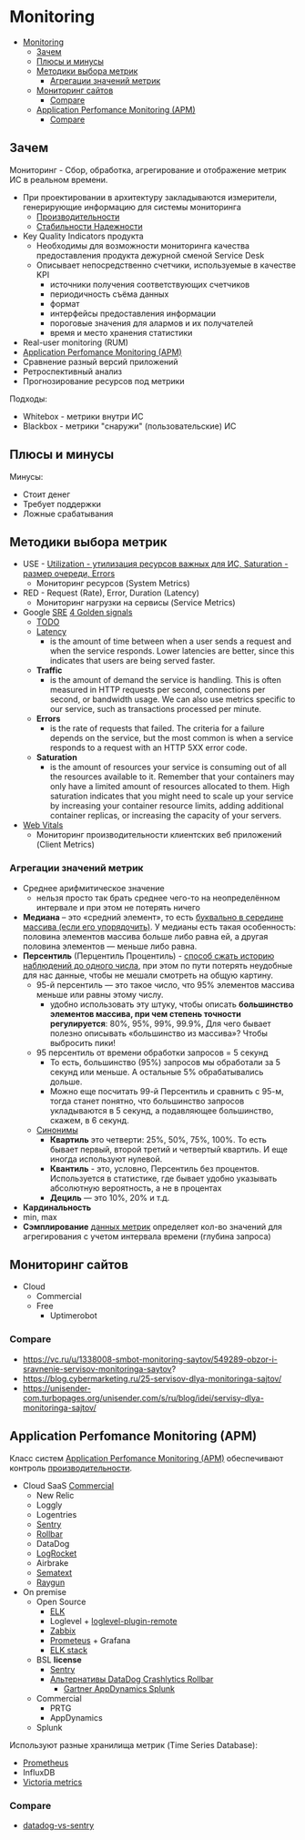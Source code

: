 # Monitoring

- [Monitoring](#monitoring)
  - [Зачем](#зачем)
  - [Плюсы и минусы](#плюсы-и-минусы)
  - [Методики выбора метрик](#методики-выбора-метрик)
    - [Агрегации значений метрик](#агрегации-значений-метрик)
  - [Мониторинг сайтов](#мониторинг-сайтов)
    - [Compare](#compare)
  - [Application Perfomance Monitoring (APM)](#application-perfomance-monitoring-apm)
    - [Compare](#compare-1)

## Зачем

Мониторинг - Сбор, обработка, агрегирование и отображение метрик ИС в реальном времени.

- При проектировании в архитектуру закладываются измерители, генерирующие информацию для системы мониторинга
  - [Производительности](../../arch/ability/performance.metric.md)
  - [Стабильности Надежности](../../arch/ability/resilience.metric.md)
- Key Quality Indicators продукта
  - Необходимы для возможности мониторинга качества предоставления продукта дежурной сменой Service Desk
  - Описывает непосредственно счетчики, используемые в качестве KPI
    - источники получения соответствующих счетчиков
    - периодичность съёма данных
    - формат
    - интерфейсы предоставления информации
    - пороговые значения для алармов и их получателей
    - время и место хранения статистики
- Real-user monitoring (RUM)
- [Application Perfomance Monitoring (APM)](../../arch/system.class/apm.md)
- Сравнение разный версий приложений
- Ретроспективный анализ
- Прогнозирование ресурсов под метрики

Подходы:

- Whitebox - метрики внутри ИС
- Blackbox - метрики "снаружи" (пользовательские) ИС

## Плюсы и минусы

Минусы:

- Стоит денег
- Требует поддержки
- Ложные срабатывания

## Методики выбора метрик

- USE - [Utilization - утилизация ресурсов важных для ИС, Saturation - размер очереди, Errors](https://habr.com/ru/companies/okmeter/articles/420429/)
  - Мониторинг ресурсов (System Metrics)
- RED - Request (Rate), Error, Duration (Latency)
  - Мониторинг нагрузки на сервисы (Service Metrics)
- Google [SRE](../../devops/sre.md) [4 Golden signals](https://sre.google/sre-book/monitoring-distributed-systems/)
  - [TODO](https://habr.com/ru/companies/southbridge/articles/525176/)
  - [Latency](https://habr.com/ru/companies/flant/articles/462503/)
    - is the amount of time between when a user sends a request and when the service responds. Lower latencies are better, since this indicates that users are being served faster.
  - __Traffic__
    - is the amount of demand the service is handling. This is often measured in HTTP requests per second, connections per second, or bandwidth usage. We can also use metrics specific to our service, such as transactions processed per minute.
  - __Errors__
    - is the rate of requests that failed. The criteria for a failure depends on the service, but the most common is when a service responds to a request with an HTTP 5XX error code.
  - __Saturation__
    - is the amount of resources your service is consuming out of all the resources available to it. Remember that your containers may only have a limited amount of resources allocated to them. High saturation indicates that you might need to scale up your service by increasing your container resource limits, adding additional container replicas, or increasing the capacity of your servers.
- [Web Vitals](https://web.dev/i18n/en/vitals/)
  - Мониторинг производительности клиентских веб приложений (Client Metrics)

### Агрегации значений метрик

- Среднее арифмитическое значение
  - нельзя просто так брать среднее чего-то на неопределённом интервале и при этом не потерять ничего
- __Медиана__ – это «средний элемент», то есть [буквально в середине массива (если его упорядочить)](https://habr.com/ru/companies/tochka/articles/690814/). У медианы есть такая особенность: половина элементов массива больше либо равна ей, а другая половина элементов — меньше либо равна.
- __Перcентиль__ (Перцентиль Процентиль) - [способ сжать историю наблюдений до одного числа](https://habr.com/ru/companies/tochka/articles/685636/), при этом по пути потерять неудобные для нас данные, чтобы не мешали смотреть на общую картину.
  - 95-й перcентиль — это такое число, что 95% элементов массива меньше или равны этому числу.
    - удобно использовать эту штуку, чтобы описать __большинство элементов массива, при чем степень точности регулируется__: 80%, 95%, 99%, 99.9%, Для чего бывает полезно описывать «большинство из массива»? Чтобы выбросить пики!
  - 95 перcентиль от времени обработки запросов = 5 секунд
    - То есть, большинство (95%) запросов мы обработали за 5 секунд или меньше. А остальные 5% обрабатывались дольше.
    - Можно еще посчитать 99-й Персентиль и сравнить с 95-м, тогда станет понятно, что большинство запросов укладываются в 5 секунд, а подавляющее большинство, скажем, в 6 секунд.
  - [Синонимы](https://habr.com/ru/companies/tochka/articles/690814/)
    - __Квартиль__ это четверти: 25%, 50%, 75%, 100%. То есть бывает первый, второй третий и четвертый квартиль. И еще иногда используют нулевой.
    - __Квантиль__ - это, условно, Персентиль без процентов. Используется в статистике, где бывает удобно указывать абсолютную вероятность, а не в процентах
    - __Дециль__ — это 10%, 20% и т.д.
- __Кардинальность__
- min, max
- __Сэмплирование__ [данных метрик](https://habr.com/ru/companies/dins/articles/490430/) определяет кол-во значений для агрегирования с учетом интервала времени (глубина запроса)

## Мониторинг сайтов

- Cloud
  - Commercial
  - Free
	- Uptimerobot

### Compare

- https://vc.ru/u/1338008-smbot-monitoring-saytov/549289-obzor-i-sravnenie-servisov-monitoringa-saytov?
- https://blog.cybermarketing.ru/25-servisov-dlya-monitoringa-sajtov/
- https://unisender-com.turbopages.org/unisender.com/s/ru/blog/idei/servisy-dlya-monitoringa-sajtov/

## Application Perfomance Monitoring (APM)

Класс систем [Application Perfomance Monitoring (APM)](../../arch/system.class/apm.md) обеспечивают контроль [производительности](../../arch/pattern/performance/pattern.perf.md).

- Cloud SaaS [Commercial](https://geekflare.com/frontend-web-monitoring/)
	- New Relic
	- Loggly
	- Logentries
	- [Sentry](sentry.md)
	- [Rollbar](https://rollbar.com/blog/error-tracking-with-vue-js/)
	- DataDog
	- [LogRocket](logrocket.md)
	- Airbrake
	- [Sematext](https://sematext.com/blog/tracking-and-monitoring-spa-apps/)
	- [Raygun](https://raygun.com/blog/spa-performance/)
- On premise
	- Open Source
    	- [ELK](monitoring/elk.md)
    	- Loglevel + [loglevel-plugin-remote](https://www.loggly.com/blog/best-practices-for-client-side-logging-and-error-handling-in-react/)
        - [Zabbix](monitoring/zabbix.md)
		- [Prometeus](../store/prometheus.md) + Grafana
		- [ELK stack](monitoring/elk.md)		
	- BSL __license__
		- [Sentry](sentry.md)
		- [Альтернативы DataDog Crashlytics Rollbar](https://stackshare.io/sentry#alternatives)
			- [Gartner AppDynamics Splunk](https://www.gartner.com/reviews/market/application-performance-monitoring-and-observability/vendor/sentry/product/sentry/alternatives)		
	- Commercial
		- PRTG
		- AppDynamics		
	- Splunk

Используют разные хранилища метрик (Time Series Database):
- [Prometheus](../store/prometheus.md)
- InfluxDB
- [Victoria metrics](../store/victoriametrics.md)

### Compare

- [datadog-vs-sentry](https://stackshare.io/stackups/datadog-vs-sentry)

